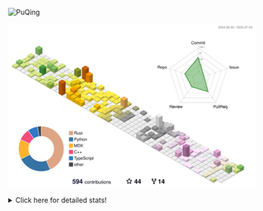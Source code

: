 ![PuQing](https://user-images.githubusercontent.com/27223114/171565019-9a56fae6-b08b-421f-99db-7e830da42371.png)

![](./profile-3d-contrib/profile-season-animate.svg)

<details>
<summary>Click here for detailed stats!</summary>

<!--START_SECTION:waka-->
![Lines of code](https://img.shields.io/badge/From%20Hello%20World%20I%27ve%20Written-1.9%20million%20lines%20of%20code-blue)

**🐱 My GitHub Data** 

> 📦 448.1 kB Used in GitHub's Storage 
 > 
> 🏆 245 Contributions in the Year 2025
 > 
> 🚫 Not Opted to Hire
 > 
> 📜 40 Public Repositories 
 > 
> 🔑 34 Private Repositories 
 > 
**I'm an Early 🐤** 

```text
🌞 Morning                790 commits         ██░░░░░░░░░░░░░░░░░░░░░░░   09.38 % 
🌆 Daytime                3614 commits        ███████████░░░░░░░░░░░░░░   42.93 % 
🌃 Evening                1925 commits        ██████░░░░░░░░░░░░░░░░░░░   22.87 % 
🌙 Night                  2089 commits        ██████░░░░░░░░░░░░░░░░░░░   24.82 % 
```


📊 **This Week I Spent My Time On** 

```text
💬 Programming Languages: 
Surfing                  15 hrs 43 mins      ████████░░░░░░░░░░░░░░░░░   30.68 % 
Python                   12 hrs 5 mins       ██████░░░░░░░░░░░░░░░░░░░   23.58 % 
Swift                    7 hrs 14 mins       ████░░░░░░░░░░░░░░░░░░░░░   14.12 % 
Chat                     6 hrs 37 mins       ███░░░░░░░░░░░░░░░░░░░░░░   12.92 % 
Typst                    2 hrs 53 mins       █░░░░░░░░░░░░░░░░░░░░░░░░   05.65 % 

🔥 Editors: 
VS Code                  16 hrs 46 mins      ████████░░░░░░░░░░░░░░░░░   32.71 % 
Arc                      15 hrs 43 mins      ████████░░░░░░░░░░░░░░░░░   30.68 % 
Xcode                    7 hrs 42 mins       ████░░░░░░░░░░░░░░░░░░░░░   15.04 % 
WeChat                   5 hrs 34 mins       ███░░░░░░░░░░░░░░░░░░░░░░   10.86 % 
Ghostty                  2 hrs 50 mins       █░░░░░░░░░░░░░░░░░░░░░░░░   05.53 % 

💻 Operating System: 
Mac                      37 hrs 27 mins      ██████████████████░░░░░░░   73.05 % 
Linux                    9 hrs 27 mins       █████░░░░░░░░░░░░░░░░░░░░   18.45 % 
WSL                      4 hrs 18 mins       ██░░░░░░░░░░░░░░░░░░░░░░░   08.40 % 
Windows                  3 mins              ░░░░░░░░░░░░░░░░░░░░░░░░░   00.11 % 
```


<!--END_SECTION:waka-->
</details>
